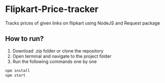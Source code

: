 # Flipkart-Price-tracker
Tracks prices of given links on flipkart using NodeJS and Request package

## How to run?

 1. Download .zip folder or clone the repository
 2. Open terminal and navigate to the project folder
 3. Run the following commands one by one
```bash
npm install
npm start
```
